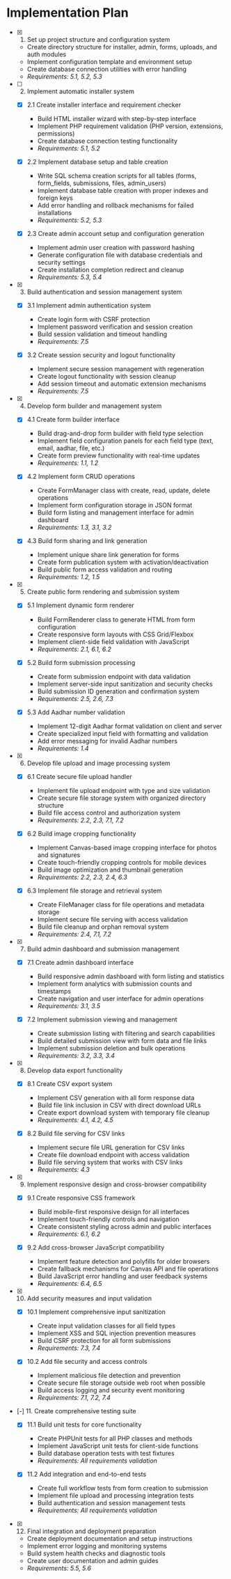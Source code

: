 # Implementation Plan

- [x] 1. Set up project structure and configuration system





  - Create directory structure for installer, admin, forms, uploads, and auth modules
  - Implement configuration template and environment setup
  - Create database connection utilities with error handling
  - _Requirements: 5.1, 5.2, 5.3_

- [ ] 2. Implement automatic installer system



  - [x] 2.1 Create installer interface and requirement checker


    - Build HTML installer wizard with step-by-step interface
    - Implement PHP requirement validation (PHP version, extensions, permissions)
    - Create database connection testing functionality
    - _Requirements: 5.1, 5.2_

  - [x] 2.2 Implement database setup and table creation






    - Write SQL schema creation scripts for all tables (forms, form_fields, submissions, files, admin_users)
    - Implement database table creation with proper indexes and foreign keys
    - Add error handling and rollback mechanisms for failed installations
    - _Requirements: 5.2, 5.3_

  - [x] 2.3 Create admin account setup and configuration generation





    - Implement admin user creation with password hashing
    - Generate configuration file with database credentials and security settings
    - Create installation completion redirect and cleanup
    - _Requirements: 5.3, 5.4_

- [x] 3. Build authentication and session management system




  - [x] 3.1 Implement admin authentication system


    - Create login form with CSRF protection
    - Implement password verification and session creation
    - Build session validation and timeout handling
    - _Requirements: 7.5_

  - [x] 3.2 Create session security and logout functionality


    - Implement secure session management with regeneration
    - Create logout functionality with session cleanup
    - Add session timeout and automatic extension mechanisms
    - _Requirements: 7.5_

- [x] 4. Develop form builder and management system




  - [x] 4.1 Create form builder interface


    - Build drag-and-drop form builder with field type selection
    - Implement field configuration panels for each field type (text, email, aadhar, file, etc.)
    - Create form preview functionality with real-time updates
    - _Requirements: 1.1, 1.2_

  - [x] 4.2 Implement form CRUD operations


    - Create FormManager class with create, read, update, delete operations
    - Implement form configuration storage in JSON format
    - Build form listing and management interface for admin dashboard
    - _Requirements: 1.3, 3.1, 3.2_

  - [x] 4.3 Build form sharing and link generation


    - Implement unique share link generation for forms
    - Create form publication system with activation/deactivation
    - Build public form access validation and routing
    - _Requirements: 1.2, 1.5_

- [x] 5. Create public form rendering and submission system




  - [x] 5.1 Implement dynamic form renderer


    - Build FormRenderer class to generate HTML from form configuration
    - Create responsive form layouts with CSS Grid/Flexbox
    - Implement client-side field validation with JavaScript
    - _Requirements: 2.1, 6.1, 6.2_

  - [x] 5.2 Build form submission processing


    - Create form submission endpoint with data validation
    - Implement server-side input sanitization and security checks
    - Build submission ID generation and confirmation system
    - _Requirements: 2.5, 2.6, 7.3_

  - [x] 5.3 Add Aadhar number validation


    - Implement 12-digit Aadhar format validation on client and server
    - Create specialized input field with formatting and validation
    - Add error messaging for invalid Aadhar numbers
    - _Requirements: 1.4_

- [x] 6. Develop file upload and image processing system




  - [x] 6.1 Create secure file upload handler


    - Implement file upload endpoint with type and size validation
    - Create secure file storage system with organized directory structure
    - Build file access control and authorization system
    - _Requirements: 2.2, 2.3, 7.1, 7.2_

  - [x] 6.2 Build image cropping functionality


    - Implement Canvas-based image cropping interface for photos and signatures
    - Create touch-friendly cropping controls for mobile devices
    - Build image optimization and thumbnail generation
    - _Requirements: 2.2, 2.3, 2.4, 6.3_

  - [x] 6.3 Implement file storage and retrieval system


    - Create FileManager class for file operations and metadata storage
    - Implement secure file serving with access validation
    - Build file cleanup and orphan removal system
    - _Requirements: 2.4, 7.1, 7.2_

- [x] 7. Build admin dashboard and submission management





  - [x] 7.1 Create admin dashboard interface


    - Build responsive admin dashboard with form listing and statistics
    - Implement form analytics with submission counts and timestamps
    - Create navigation and user interface for admin operations
    - _Requirements: 3.1, 3.5_

  - [x] 7.2 Implement submission viewing and management

    - Create submission listing with filtering and search capabilities
    - Build detailed submission view with form data and file links
    - Implement submission deletion and bulk operations
    - _Requirements: 3.2, 3.3, 3.4_

- [x] 8. Develop data export functionality





  - [x] 8.1 Create CSV export system


    - Implement CSV generation with all form response data
    - Build file link inclusion in CSV with direct download URLs
    - Create export download system with temporary file cleanup
    - _Requirements: 4.1, 4.2, 4.5_

  - [x] 8.2 Build file serving for CSV links


    - Implement secure file URL generation for CSV links
    - Create file download endpoint with access validation
    - Build file serving system that works with CSV links
    - _Requirements: 4.3_

- [x] 9. Implement responsive design and cross-browser compatibility




  - [x] 9.1 Create responsive CSS framework


    - Build mobile-first responsive design for all interfaces
    - Implement touch-friendly controls and navigation
    - Create consistent styling across admin and public interfaces
    - _Requirements: 6.1, 6.2_

  - [x] 9.2 Add cross-browser JavaScript compatibility


    - Implement feature detection and polyfills for older browsers
    - Create fallback mechanisms for Canvas API and file operations
    - Build JavaScript error handling and user feedback systems
    - _Requirements: 6.4, 6.5_

- [x] 10. Add security measures and input validation




  - [x] 10.1 Implement comprehensive input sanitization


    - Create input validation classes for all field types
    - Implement XSS and SQL injection prevention measures
    - Build CSRF protection for all form submissions
    - _Requirements: 7.3, 7.4_

  - [x] 10.2 Add file security and access controls



    - Implement malicious file detection and prevention
    - Create secure file storage outside web root when possible
    - Build access logging and security event monitoring
    - _Requirements: 7.1, 7.2, 7.4_

- [-] 11. Create comprehensive testing suite


  - [x] 11.1 Build unit tests for core functionality






    - Create PHPUnit tests for all PHP classes and methods
    - Implement JavaScript unit tests for client-side functions
    - Build database operation tests with test fixtures
    - _Requirements: All requirements validation_

  - [x] 11.2 Add integration and end-to-end tests





    - Create full workflow tests from form creation to submission
    - Implement file upload and processing integration tests
    - Build authentication and session management tests
    - _Requirements: All requirements validation_

- [x] 12. Final integration and deployment preparation






  - Create deployment documentation and setup instructions
  - Implement error logging and monitoring systems
  - Build system health checks and diagnostic tools
  - Create user documentation and admin guides
  - _Requirements: 5.5, 5.6_